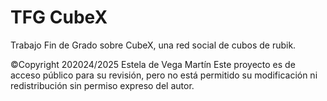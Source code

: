 # TFG CubeX
Trabajo Fin de Grado sobre CubeX, una red social de cubos de rubik.


©Copyright 202024/2025 Estela de Vega Martín
Este proyecto es de acceso público para su revisión, pero no está permitido su modificación ni redistribución sin permiso expreso del autor.
